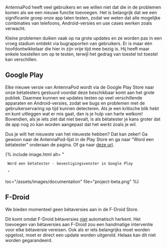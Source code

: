 AntennaPod heeft veel gebruikers en we willen niet dat die in de problemen komen
als we een nieuwe functie toevoegen. Het is belangrijk dat we een significante
groep onze app laten testen, zodat we weten dat alle mogelijke combinaties van
telefoons, Android-versies en use cases werken zoals verwacht.

Kleine problemen duiken vaak op na grote updates en ze worden pas in een vroeg
stadium ontdekt via bugrapporten van gebruikers. Er is maar één
hoofdontwikkelaar die hier in zijn vrije tijd mee bezig is. Hij heeft maar
enkele toestellen om op te testen, terwijl het gedrag van toestel tot toestel
kan verschillen.

## Google Play

Elke nieuwe versie van AntennaPod wordt via de Google Play Store naar onze
bètatesters gestuurd voordat deze beschikbaar komt aan het grote publiek.
Daarmee kunnen we updates testen op veel verschillende apparaten en
Android-versies, zodat we bugs en problemen met de gebruikerservaring op tijd
kunnen detecteren. Als je een kritische blik hebt en kunt uitleggen wat er mis
gaat, dan is je hulp van harte welkom! Bovendien, als je iets ziet dat niet
bevalt, is als bètatester je kans groter dat de app nog zo kan worden aangepast
dat het werkt zoals je wil.

Dus je wilt het nieuwste van het nieuwste hebben? Dat kan zeker! Ga gewoon naar
de AntennaPod-lijst in de Play Store en ga naar "Word een bètatester" onderaan
de pagina. Of ga naar [deze url](https://play.google.com/apps/testing/de.danoeh.antennapod).

{% include image.html alt= "

     Word een bètatester - bevestigingsvenster in Google Play

     "

loc="/assets/images/documentation" file="project-beta.png" %}

## F-Droid

We bieden momenteel geen bètaversies aan in de F-Droid Store.

Dit komt omdat F-Droid bètaversies [niet](https://gitlab.com/fdroid/fdroidserver/-/issues/161)
automatisch herkent. Het toevoegen van bètaversies aan F-Droid zou een
handmatige interventie voor elke bètaversie vereisen. Ook als er iets
belangrijks moet worden opgelost, moet er direct een update worden uitgerold.
Helaas kan dit niet worden gegarandeerd.
